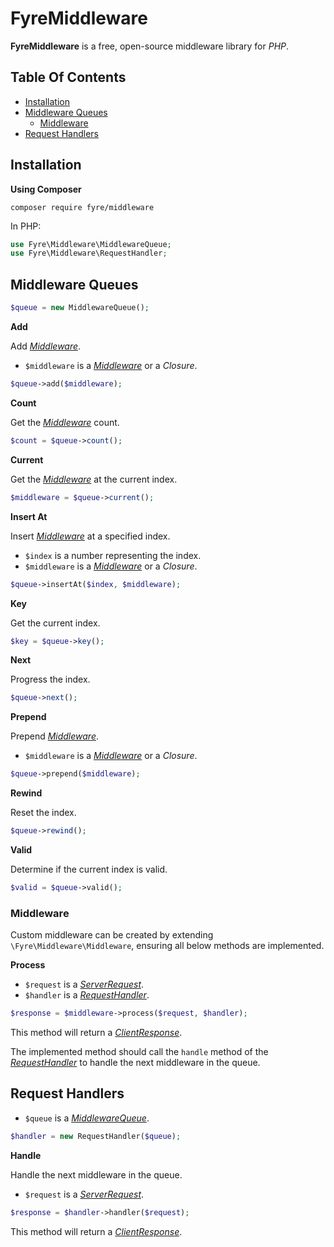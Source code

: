 # FyreMiddleware

**FyreMiddleware** is a free, open-source middleware library for *PHP*.


## Table Of Contents
- [Installation](#installation)
- [Middleware Queues](#middleware-queues)
    - [Middleware](#middleware)
- [Request Handlers](#request-handlers)



## Installation

**Using Composer**

```
composer require fyre/middleware
```

In PHP:

```php
use Fyre\Middleware\MiddlewareQueue;
use Fyre\Middleware\RequestHandler;
```


## Middleware Queues

```php
$queue = new MiddlewareQueue();
```

**Add**

Add [*Middleware*](#middleware).

- `$middleware` is a [*Middleware*](#middleware) or a *Closure*.

```php
$queue->add($middleware);
```

**Count**

Get the [*Middleware*](#middleware) count.

```php
$count = $queue->count();
```

**Current**

Get the [*Middleware*](#middleware) at the current index.

```php
$middleware = $queue->current();
```

**Insert At**

Insert [*Middleware*](#middleware) at a specified index.

- `$index` is a number representing the index.
- `$middleware` is a [*Middleware*](#middleware) or a *Closure*.

```php
$queue->insertAt($index, $middleware);
```

**Key**

Get the current index.

```php
$key = $queue->key();
```

**Next**

Progress the index.

```php
$queue->next();
```

**Prepend**

Prepend [*Middleware*](#middleware).

- `$middleware` is a [*Middleware*](#middleware) or a *Closure*.

```php
$queue->prepend($middleware);
```

**Rewind**

Reset the index.

```php
$queue->rewind();
```

**Valid**

Determine if the current index is valid.

```php
$valid = $queue->valid();
```


### Middleware

Custom middleware can be created by extending `\Fyre\Middleware\Middleware`, ensuring all below methods are implemented.

**Process**

- `$request` is a [*ServerRequest*](https://github.com/elusivecodes/FyreServer#server-requests).
- `$handler` is a [*RequestHandler*](#request-handlers).

```php
$response = $middleware->process($request, $handler);
```

This method will return a [*ClientResponse*](https://github.com/elusivecodes/FyreServer#client-responses).

The implemented method should call the `handle` method of the [*RequestHandler*](#request-handlers) to handle the next middleware in the queue.


## Request Handlers

- `$queue` is a [*MiddlewareQueue*](#middleware-queues).

```php
$handler = new RequestHandler($queue);
```

**Handle**

Handle the next middleware in the queue.

- `$request` is a [*ServerRequest*](https://github.com/elusivecodes/FyreServer#server-requests).

```php
$response = $handler->handler($request);
```

This method will return a [*ClientResponse*](https://github.com/elusivecodes/FyreServer#client-responses).